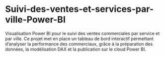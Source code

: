 # Suivi-des-ventes-et-services-par-ville-Power-BI
Visualisation Power BI pour le suivi des ventes commerciales par service et par ville. Ce projet met en place un tableau de bord interactif permettant d’analyser la performance des commerciaux, grâce à la préparation des données, la modélisation DAX et la publication sur le cloud Power BI.
